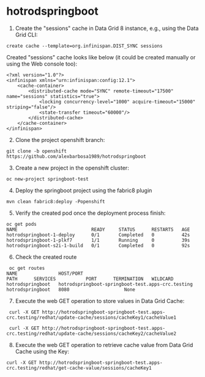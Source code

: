 # hotrodspringboot

1. Create the "sessions" cache in Data Grid 8 instance, e.g., using the Data Grid CLI:

~~~
create cache --template=org.infinispan.DIST_SYNC sessions
~~~

Created "sessions" cache looks like below (it could be created manually or using the Web console too):
~~~
<?xml version="1.0"?>
<infinispan xmlns="urn:infinispan:config:12.1">
    <cache-container>
        <distributed-cache mode="SYNC" remote-timeout="17500" name="sessions" statistics="true">
            <locking concurrency-level="1000" acquire-timeout="15000" striping="false"/>
            <state-transfer timeout="60000"/>
        </distributed-cache>
    </cache-container>
</infinispan>
~~~

2. Clone the project openshift branch:
~~~
git clone -b openshift https://github.com/alexbarbosa1989/hotrodspringboot
~~~

3. Create a new project in the openshift cluster:
~~~
oc new-project springboot-test
~~~

4. Deploy the springboot project using the fabric8 plugin
~~~
mvn clean fabric8:deploy -Popenshift
~~~

5. Verify the created pod once the deployment process finish:
~~~
oc get pods
NAME                           READY     STATUS      RESTARTS   AGE
hotrodspringboot-1-deploy      0/1       Completed   0          42s
hotrodspringboot-1-plkf7       1/1       Running     0          39s
hotrodspringboot-s2i-1-build   0/1       Completed   0          92s
~~~

6. Check the created route
~~~
 oc get routes
NAME               HOST/PORT                                           PATH      SERVICES           PORT      TERMINATION   WILDCARD
hotrodspringboot   hotrodspringboot-springboot-test.apps-crc.testing             hotrodspringboot   8080                    None
~~~

7. Execute the web GET operation to store values in Data Grid Cache:

~~~
 curl -X GET http://hotrodspringboot-springboot-test.apps-crc.testing/redhat/update-cache/sessions/cacheKey1/cacheValue1
~~~

~~~
 curl -X GET http://hotrodspringboot-springboot-test.apps-crc.testing/redhat/update-cache/sessions/cacheKey2/cacheValue2
~~~

8. Execute the web GET operation to retrieve cache value from Data Grid Cache using the Key:

~~~
curl -X GET http://hotrodspringboot-springboot-test.apps-crc.testing/redhat/get-cache-value/sessions/cacheKey1
~~~

